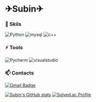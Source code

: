 <!--
**SuBinMok/SuBinMok** is a ✨ _special_ ✨ repository because its `README.md` (this file) appears on your GitHub profile.

Here are some ideas to get you started:

- 🔭 I’m currently working on ...
- 🌱 I’m currently learning ...
- 👯 I’m looking to collaborate on ...
- 🤔 I’m looking for help with ...
- 💬 Ask me about ...
- 📫 How to reach me: ...
- 😄 Pronouns: ...
- ⚡ Fun fact: ...
![header](https://capsule-render.vercel.app/api?type=venom&color=fffcbd&height=200&section=header&text=Hi%20There&fontSize=50)
<div align="center"></div>
-->
 

# ✈Subin✈  
### 🌱 Skils
![Python](https://img.shields.io/badge/Python-3776AB.svg?&style=for-the-badge&logo=Python&logoColor=white)
![mysql](https://img.shields.io/badge/MySQL-4479A1.svg?&style=for-the-badge&logo=mysql&logoColor=white)
![c++](https://img.shields.io/badge/C++-00599C.svg?&style=for-the-badge&logo=cplusplus&logoColor=white)

### ⚡ Tools
![Pycharm](https://img.shields.io/badge/Pycharm-000000.svg?&style=for-the-badge&logo=Pycharm&logoColor=white)
![visualstudio](https://img.shields.io/badge/visualstudio-5C2D91.svg?&style=for-the-badge&logo=visualstudio&logoColor=white)

### 📫 Contacts
[![Gmail Badge](https://img.shields.io/badge/Gmail-d14836?style=flat-square&logo=Gmail&logoColor=white&link=mailto:ycd0611@gmail.com)](mailto:ycd0611@gmail.com)

[![Subin's GitHub stats](https://github-readme-stats.vercel.app/api?username=SuBinMok)](https://github.com/anuraghazra/github-readme-stats)
[![Solved.ac Profile](http://mazassumnida.wtf/api/v2/generate_badge?boj=0313043)](https://solved.ac/0313043/)
